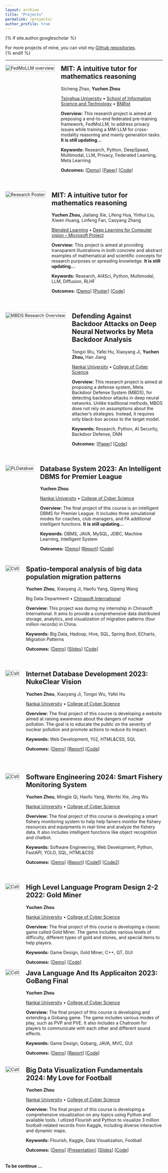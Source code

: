 ```yaml
---
layout: archive
title: "Projects"
permalink: /projects/
author_profile: true
---
```


{% if site.author.googlescholar %}
  <div class="wordwrap">For more projects of mine, you can visit my <a href="{https://github.com/ErwinZhou?tab=repositories}">Github repositories</a>.</div>
{% endif %}

---

<!-- ## Projects -->

<div style="display: flex; align-items: flex-start; margin-bottom: 45px;">
  <div style="flex: 0 0 auto; max-width: 430px; margin-right: 20px;">
    <img src="https://raw.githubusercontent.com/ErwinZhou/pics_home/main/works/projects/FedMoLLM/FedMoLLM_stage1_overview.png" alt="FedMoLLM overview" style="width: 100%; height: 100%; object-fit: contain">
  </div>
  <div style="flex-grow: 1;">
    <h2 style="margin-top: 0;">MIT: A intuitive tutor for mathematics reasoning</h2>
    <p>Sicheng Zhao, <strong>Yuchen Zhou</strong></p>
    <p><a href="https://www.tsinghua.edu.cn/en/">Tsinghua University</a> • <a href="https://www.sist.tsinghua.edu.cn/sisten/">School of Information Science and Technology</a> • <a href="https://www.bnrist.tsinghua.edu.cn/bnristen/">BNRist</a></p>
    <p><strong>Overview:</strong> This research project is aimed at preposing a end-to-end federated pre-training framework, FedMoLLM, to address privacy issues while training a MM-LLM for cross-modality reasoning and mainly generation tasks. <strong>It is still updating...</strong></p>
    <p><strong>Keywords:</strong> Research, Python, DeepSpeed, Multimodal, LLM, Privacy, Federated Learning, Meta Learning</p>
    <p><strong>Outcomes:</strong> [<a href="https://raw.githubusercontent.com/ErwinZhou/pics_home/main/others/issues/not_available.jpg">Demo</a>] [<a href="https://raw.githubusercontent.com/ErwinZhou/pics_home/main/others/issues/not_available.jpg">Paper</a>] [<a href="https://raw.githubusercontent.com/ErwinZhou/pics_home/main/others/issues/not_available.jpg">Code</a>]</p>
  </div>
</div>


<div style="display: flex; align-items: flex-start; margin-bottom: 45px;">
  <div style="flex: 0 0 auto; max-width: 430px; margin-right: 20px;">
    <img src="https://raw.githubusercontent.com/ErwinZhou/pics_home/main/works/projects/Blended Learning/concrete_1.png" alt="Research Poster" style="width: 100%; height: 100%; object-fit: contain">
  </div>
  <div style="flex-grow: 1;">
    <h2 style="margin-top: 0;">MIT: A intuitive tutor for mathematics reasoning</h2>
    <p><strong>Yuchen Zhou, </strong> Jialiang Xie, Lifeng Hua, Yinhui Liu, Xiwen Huang, Linfeng Fan, Caoyang Zhang</p>
    <p><a href="https://www.blendedlearn.org">Blended Learning</a> • <a href="https://www.blendedlearn.org/pbl/deep-learning-for-computer-vision---microsoft-project">Deep Learning for Computer vision – Microsoft Project</a></p>
    <p><strong>Overview:</strong> This project is aimed at providing transparent illustrations in both concrete and abstract examples of mathematical and scientific concepts for research purposes or spreading knowledge. <strong>It is still updating...</strong></p>
    <p><strong>Keywords:</strong> Research, AI4Sci, Python, Multimodal, LLM, Diffusion, RLHF</p>
    <p><strong>Outcomes:</strong> [<a href="https://github.com/user-attachments/assets/c52ab615-f3dc-4728-8b3e-635361346687">Demo</a>] [<a href="../files/works/BlendedLearning_ResearchPoster.pdf">Poster</a>] [<a href="https://github.com/ErwinZhou/Mathematics-Intuitive-Tutor">Code</a>]</p>
  </div>
</div>

<div style="display: flex; align-items: flex-start; margin-bottom: 45px;">
  <div style="flex: 0 0 auto; max-width: 430px; margin-right: 20px;">
    <img src="https://raw.githubusercontent.com/ErwinZhou/pics_home/main/works/projects/MBDS/MBDS_overview.jpg" alt="MBDS Research Overview" style="width: 100%; height: 100%; object-fit: contain">
  </div>
  <div style="flex-grow: 1;">
    <h2 style="margin-top: 0;">Defending Against Backdoor Attacks on Deep Neural Networks by Meta Backdoor Analysis</h2>
    <p>Tongxi Wu, Yafei Hu, Xiaoyang Ji, <strong> Yuchen Zhou, </strong>Han Jiang</p>
    <p><a href="https://en.nankai.edu.cn/">Nankai University</a> • <a href="https://encyber.nankai.edu.cn/">College of Cyber Science</a></p>
    <p><strong>Overview:</strong> This research project is aimed at proposing a defense system, Meta Backdoor Defense System (MBDS), for detecting backdoor attacks in deep neural networks. Unlike traditional methods, MBDS does not rely on assumptions about the attacker’s strategies. Instead, it requires only black-box access to the target model.
    <p><strong>Keywords:</strong> Research, Python, AI Security, Backdoor Defense, DNN</p>
    <p><strong>Outcomes:</strong> [<a href="../files/works/MBDS-Paper.pdf">Paper</a>] [<a href="https://raw.githubusercontent.com/ErwinZhou/pics_home/main/others/issues/not_available.jpg">Code</a>]</p>
  </div>
</div>

 
<div style="display: flex; align-items: flex-start; margin-bottom: 30px;">
  <div style="flex: 0 0 auto; max-width: 430px; margin-right: 20px;">
    <img src="https://raw.githubusercontent.com/ErwinZhou/pics_home/main/works/projects/NKU/database_system_2023/demo-1.png" alt="PLDatabse" style="width: 100%; height: 83%;">
  </div>
  <div style="flex-grow: 1;">
    <h2 style="margin-top: 0;">Database System 2023: An Intelligent DBMS for Premier League</h2>
    <p><strong>Yuchen Zhou</strong></p>
    <p><a href="https://en.nankai.edu.cn/">Nankai University</a> • <a href="https://encyber.nankai.edu.cn/">College of Cyber Science</a></p>
    <p><strong>Overview:</strong> The final project of this course is an intelligent DBMS for Premier League. It includes three simulational modes for coaches, club managers, and FA additional intelligent functions. <strong>It is still updating...</strong></p>
    <p><strong>Keywords:</strong> DBMS, JAVA, MySQL, JDBC, Machine Learning, Intelligent System</p>
    <p><strong>Outcomes:</strong> [<a href="https://github.com/user-attachments/assets/02112d38-f0ef-40c1-8d80-2fd037c5d551" title="https">Demo</a>] [<a href="../files/works/PLDatabase.pdf">Report</a>] [<a href="https://github.com/ErwinZhou/DatabaseSystem2023">Code</a>]</p>
  </div>
</div>

<div style="display: flex; align-items: flex-start; margin-bottom: 45px;">
  <div style="flex: 0 0 auto; max-width: 430px; margin-right: 20px;">
    <img src="https://raw.githubusercontent.com/ErwinZhou/pics_home/main/works/projects/Chinasoft International/DEMO.png" alt="CsIt" style="width: 100%;height: 85%;">
  </div>
  <div style="flex-grow: 1;">
    <h2 style="margin-top: 0;">Spatio-temporal analysis of big data population migration patterns</h2>
    <p><strong>Yuchen Zhou</strong>, Xiaoyang Ji, Haofu Yang, Qipeng Wang</p>
    <p>Big Data Department • <a href="https://www.chinasofti.com/en/">Chinasoft International</a></p>
    <p><strong>Overview:</strong> This project was during my internship in Chinasoft International. It aims to provide a comprehensive data distributed storage, analytics, and visualization of migration patterns (four million records) in China. </p>
    <p><strong>Keywords:</strong> Big Data, Hadoop, Hive, SQL, Spring Boot, ECharts, Migration Patterns</p>
    <p><strong>Outcomes:</strong> [<a href="https://raw.githubusercontent.com/ErwinZhou/pics_home/main/others/issues/not_available.jpg">Demo</a>] [<a href="../files/slides/BigData.pptx">Slides</a>] [<a href="https://raw.githubusercontent.com/ErwinZhou/pics_home/main/others/issues/not_available.jpg">Code</a>]</p>
  </div>
</div>

<div style="display: flex; align-items: flex-start; margin-bottom: 55px;">
  <div style="flex: 0 0 auto; max-width: 430px; margin-right: 20px;">
    <img src="https://raw.githubusercontent.com/ErwinZhou/pics_home/main/works/projects/NKU/Internet_database_development_2023/1.jpg" alt="CsIt" style="width: 100%; height: 83%;">
  </div>
  <div style="flex-grow: 1;">
    <h2 style="margin-top: 0;">Internet Database Development 2023: NukeClear Vision</h2>
    <p><strong>Yuchen Zhou</strong>, Xiaoyang Ji, Tongxi Wu, Yafei Hu</p>
    <p><a href="https://en.nankai.edu.cn/">Nankai University</a> • <a href="https://encyber.nankai.edu.cn/">College of Cyber Science</a></p>
    <p><strong>Overview:</strong> The final project of this course is developing a website aimed at raising awareness about the dangers of nuclear pollution. The goal is to educate the public on the severity of nuclear pollution and promote actions to reduce its impact.</p>
    <p><strong>Keywords:</strong> Web Development, Yii2, HTML&CSS, SQL</p>
    <p><strong>Outcomes:</strong> [<a href="https://github.com/user-attachments/assets/4a0b9b23-77d3-475d-8dad-89f9ed99819f">Demo</a>] [<a href="https://github.com/NKU-Data-Titans/NKU-InternetDatabaseDevelopment2023/tree/main/yii2/data/team">Report</a>] [<a href="https://github.com/NKU-Data-Titans/NKU-InternetDatabaseDevelopment2023">Code</a>]</p>
  </div>
</div>

<div style="display: flex; align-items: flex-start; margin-bottom: 45px;">
  <div style="flex: 0 0 auto; max-width: 430px; margin-right: 20px;">
    <img src="https://raw.githubusercontent.com/ErwinZhou/pics_home/main/works/projects/NKU/software_engineering_2024/admin.png" alt="CsIt" style="width: 100%;height: 80%;">
  </div>
  <div style="flex-grow: 1;">
    <h2 style="margin-top: 0;">Software Engineering 2024: Smart Fishery Monitoring System</h2>
    <p><strong>Yuchen Zhou</strong>, Mingjie Qi, Haofu Yang, Wenfei Xie, Jing Wu</p>
    <p><a href="https://en.nankai.edu.cn/">Nankai University</a> • <a href="https://encyber.nankai.edu.cn/">College of Cyber Science</a></p>
    <p><strong>Overview:</strong> The final project of this course is developing a smart fishery monitoring system to help help famers monitor the fishery resources and equipments in real-time and analyze the fishery data. It also includes intelligent functions like object recognition and chatbot.</p>
    <p><strong>Keywords:</strong> Software Engineering, Web Development, Python, FastAPI, YOLO, SQL, HTML&CSS</p>
    <p><strong>Outcomes:</strong> [<a href="https://github.com/user-attachments/assets/d5d01bc5-6dc2-4440-a731-1ce978485c69">Demo</a>] [<a href="../files/works/SoftwareEngineering_Final_Project.pdf">Report</a>]  [<a href="https://github.com/Starlight0798/Software-Engineering-frontend">Code1</a>] [<a href="https://github.com/Starlight0798/Software-Engineering-backend">Code2</a>]</p>
  </div>
</div>

<div style="display: flex; align-items: flex-start; margin-bottom: 0px;">
  <div style="flex: 0 0 auto; max-width: 430px; margin-right: 20px;">
    <img src="https://raw.githubusercontent.com/ErwinZhou/pics_home/main/works/projects/NKU/high_level_language_program_design_2-2_2022/2.png" alt="CsIt" style="width: 100%;height: 75%;">
  </div>
  <div style="flex-grow: 1;">
    <h2 style="margin-top: 0;">High Level Language Program Design 2-2 2022: Gold Miner</h2>
    <p><strong>Yuchen Zhou</strong></p>
    <p><a href="https://en.nankai.edu.cn/">Nankai University</a> • <a href="https://encyber.nankai.edu.cn/">College of Cyber Science</a></p>
    <p><strong>Overview:</strong> The final project of this course is developing a classic game called Gold Miner. The game includes various levels of difficulty, different types of gold and stones, and special items to help players.</p>
    <p><strong>Keywords:</strong> Game Design, Gold Miner, C++, QT, GUI</p>
    <p><strong>Outcomes:</strong> [<a href="https://www.bilibili.com/video/BV1Su411z7pg/?vd_source=f02798ad3afc7c4576a2e35a9d3ba39e#reply511475869">Demo</a>] [<a href="https://gitee.com/zyc13212168838/A123">Code</a>]</p>
  </div>
</div>

<div style="display: flex; align-items: flex-start; margin-bottom: 20px;">
  <div style="flex: 0 0 auto; max-width: 430px; margin-right: 20px;">
    <img src="https://raw.githubusercontent.com/ErwinZhou/pics_home/main/works/projects/NKU/Java_language_and_its_applicaiton_2023/gobang_final.png" alt="CsIt" style="width: 100%;height: 80%;">
  </div>
  <div style="flex-grow: 1;">
    <h2 style="margin-top: 0;">Java Language And Its Applicaiton 2023: GoBang Final</h2>
    <p><strong>Yuchen Zhou</strong></p>
    <p><a href="https://en.nankai.edu.cn/">Nankai University</a> • <a href="https://encyber.nankai.edu.cn/">College of Cyber Science</a></p>
    <p><strong>Overview:</strong> The final project of this course is developing and extending a Gobang game. The game includes various modes of play, such as PVP and PVE. It also includes a Chatroom for players to communicate with each other and different sound effects.</p>
    <p><strong>Keywords:</strong> Game Design, Gobang, JAVA, MVC, GUI</p>
    <p><strong>Outcomes:</strong> [<a href="https://github.com/user-attachments/assets/d0c399bd-1d1c-45aa-beb6-2cad3b3b40d7">Demo</a>] [<a href="../files/works/JAVA.pdf">Report</a>] [<a href="https://github.com/ErwinZhou/JavaLanguageAndItsApplication2023">Code</a>]</p>
  </div>
</div>

<div style="display: flex; align-items: flex-start; margin-bottom: 20px;">
  <div style="flex: 0 0 auto; max-width: 430px; margin-right: 20px;">
    <img src="https://github.com/user-attachments/assets/a4d525af-7272-41fb-ad5b-ce108269f0eb" alt="CsIt" style="width: 100%;height: 80%;">
  </div>
  <div style="flex-grow: 1;">
    <h2 style="margin-top: 0;">Big Data Visualization Fundamentals 2024: My Love for Football</h2>
    <p><strong>Yuchen Zhou</strong></p>
    <p><a href="https://en.nankai.edu.cn/">Nankai University</a> • <a href="https://encyber.nankai.edu.cn/">College of Cyber Science</a></p>
    <p><strong>Overview:</strong> The final project of this course is developing a comprehensive visualization on any topics using Python and available tools. I utlized Flourish and Python to visualize 3 million football-related records from Kaggle, including diverse interactive and dynamic maps.</p>
    <p><strong>Keywords:</strong> Flourish, Kaggle, Data Visualization, Football</p>
    <p><strong>Outcomes:</strong> [<a href="https://public.flourish.studio/story/2407519/">Demo</a>] [<a href="https://github.com/user-attachments/assets/411b163f-f3eb-41d7-92c5-e5effc54d1d2">Presentation</a>] [<a href="../files/slides/Visualization.pptx">Slides</a>] [<a href="https://github.com/ErwinZhou/BigData">Code</a>] </p>
  </div>
</div>

**To be continue ...**
  


<!-- {% include base_path %} -->

<!-- {% for post in site.publications reversed %}
  {% include archive-single.html %}
{% endfor %} -->
